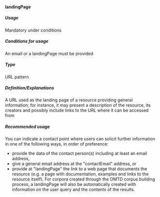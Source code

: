 #### landingPage
##### Usage
Mandatory under conditions
##### Conditions for usage
An email or a landingPage must be provided
##### Type
URL pattern
##### Definition/Explanations
A URL used as the landing page of a resource providing general information; for instance, it may present a description of the resource, its creators and possibly include links to the URL where it can be accessed from
##### Recommended usage
You can indicate a contact point where users can solicit further information in one of the following ways, in order of preference:
* provide the data of the contact person(s) including at least an email address,
* give a general email address at the "contactEmail" address, or
* provide at "landingPage" the link to a web page that documents the resource \(e.g. a page with documentation, examples and links to the resource itself\). 
For corpora created through the OMTD corpus building process, a landingPage will also be automatically created with information on the user query and the contents of the results.
